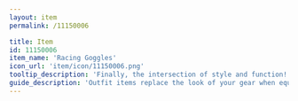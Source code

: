 ```yaml
---
layout: item
permalink: /11150006

title: Item
id: 11150006
item_name: 'Racing Goggles'
icon_url: 'item/icon/11150006.png'
tooltip_description: 'Finally, the intersection of style and function!'
guide_description: 'Outfit items replace the look of your gear when equipped.'
---
```

